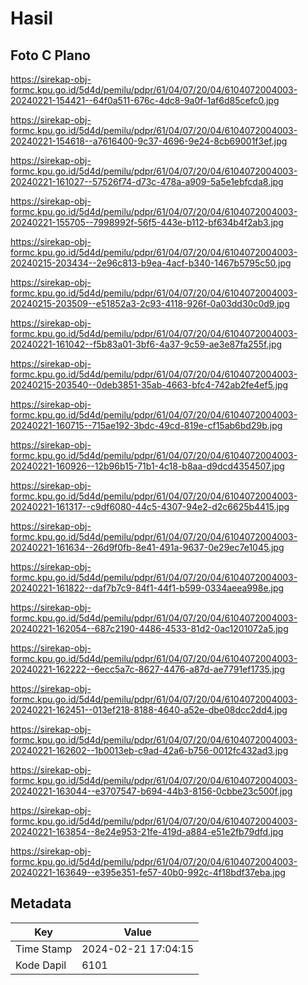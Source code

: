# Hasil

## Foto C Plano

https://sirekap-obj-formc.kpu.go.id/5d4d/pemilu/pdpr/61/04/07/20/04/6104072004003-20240221-154421--64f0a511-676c-4dc8-9a0f-1af6d85cefc0.jpg

https://sirekap-obj-formc.kpu.go.id/5d4d/pemilu/pdpr/61/04/07/20/04/6104072004003-20240221-154618--a7616400-9c37-4696-9e24-8cb69001f3ef.jpg

https://sirekap-obj-formc.kpu.go.id/5d4d/pemilu/pdpr/61/04/07/20/04/6104072004003-20240221-161027--57526f74-d73c-478a-a909-5a5e1ebfcda8.jpg

https://sirekap-obj-formc.kpu.go.id/5d4d/pemilu/pdpr/61/04/07/20/04/6104072004003-20240221-155705--7998992f-56f5-443e-b112-bf634b4f2ab3.jpg

https://sirekap-obj-formc.kpu.go.id/5d4d/pemilu/pdpr/61/04/07/20/04/6104072004003-20240215-203434--2e96c813-b9ea-4acf-b340-1467b5795c50.jpg

https://sirekap-obj-formc.kpu.go.id/5d4d/pemilu/pdpr/61/04/07/20/04/6104072004003-20240215-203509--e51852a3-2c93-4118-926f-0a03dd30c0d9.jpg

https://sirekap-obj-formc.kpu.go.id/5d4d/pemilu/pdpr/61/04/07/20/04/6104072004003-20240221-161042--f5b83a01-3bf6-4a37-9c59-ae3e87fa255f.jpg

https://sirekap-obj-formc.kpu.go.id/5d4d/pemilu/pdpr/61/04/07/20/04/6104072004003-20240215-203540--0deb3851-35ab-4663-bfc4-742ab2fe4ef5.jpg

https://sirekap-obj-formc.kpu.go.id/5d4d/pemilu/pdpr/61/04/07/20/04/6104072004003-20240221-160715--715ae192-3bdc-49cd-819e-cf15ab6bd29b.jpg

https://sirekap-obj-formc.kpu.go.id/5d4d/pemilu/pdpr/61/04/07/20/04/6104072004003-20240221-160926--12b96b15-71b1-4c18-b8aa-d9dcd4354507.jpg

https://sirekap-obj-formc.kpu.go.id/5d4d/pemilu/pdpr/61/04/07/20/04/6104072004003-20240221-161317--c9df6080-44c5-4307-94e2-d2c6625b4415.jpg

https://sirekap-obj-formc.kpu.go.id/5d4d/pemilu/pdpr/61/04/07/20/04/6104072004003-20240221-161634--26d9f0fb-8e41-491a-9637-0e29ec7e1045.jpg

https://sirekap-obj-formc.kpu.go.id/5d4d/pemilu/pdpr/61/04/07/20/04/6104072004003-20240221-161822--daf7b7c9-84f1-44f1-b599-0334aeea998e.jpg

https://sirekap-obj-formc.kpu.go.id/5d4d/pemilu/pdpr/61/04/07/20/04/6104072004003-20240221-162054--687c2190-4486-4533-81d2-0ac1201072a5.jpg

https://sirekap-obj-formc.kpu.go.id/5d4d/pemilu/pdpr/61/04/07/20/04/6104072004003-20240221-162222--6ecc5a7c-8627-4476-a87d-ae7791ef1735.jpg

https://sirekap-obj-formc.kpu.go.id/5d4d/pemilu/pdpr/61/04/07/20/04/6104072004003-20240221-162451--013ef218-8188-4640-a52e-dbe08dcc2dd4.jpg

https://sirekap-obj-formc.kpu.go.id/5d4d/pemilu/pdpr/61/04/07/20/04/6104072004003-20240221-162602--1b0013eb-c9ad-42a6-b756-0012fc432ad3.jpg

https://sirekap-obj-formc.kpu.go.id/5d4d/pemilu/pdpr/61/04/07/20/04/6104072004003-20240221-163044--e3707547-b694-44b3-8156-0cbbe23c500f.jpg

https://sirekap-obj-formc.kpu.go.id/5d4d/pemilu/pdpr/61/04/07/20/04/6104072004003-20240221-163854--8e24e953-21fe-419d-a884-e51e2fb79dfd.jpg

https://sirekap-obj-formc.kpu.go.id/5d4d/pemilu/pdpr/61/04/07/20/04/6104072004003-20240221-163649--e395e351-fe57-40b0-992c-4f18bdf37eba.jpg


## Metadata

| Key        | Value               |
| ---------- | ------------------- |
| Time Stamp | 2024-02-21 17:04:15 |
| Kode Dapil | 6101                |



